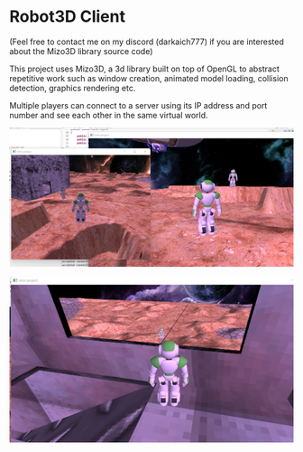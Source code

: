# Robot3D Client

(Feel free to contact me on my discord (darkaich777) if you are interested about the Mizo3D library source code)

This project uses Mizo3D, a 3d library built on top of OpenGL to abstract repetitive work such as window creation, animated model loading, collision detection, graphics rendering etc.

Multiple players can connect to a server using its IP address and port number and see each other in the same virtual world.

![alt text](https://github.com/mizoxes/Robot3D/blob/main/assets/show1.png?raw=true)

![alt text](https://github.com/mizoxes/Robot3D/blob/main/assets/show2.png?raw=true)
